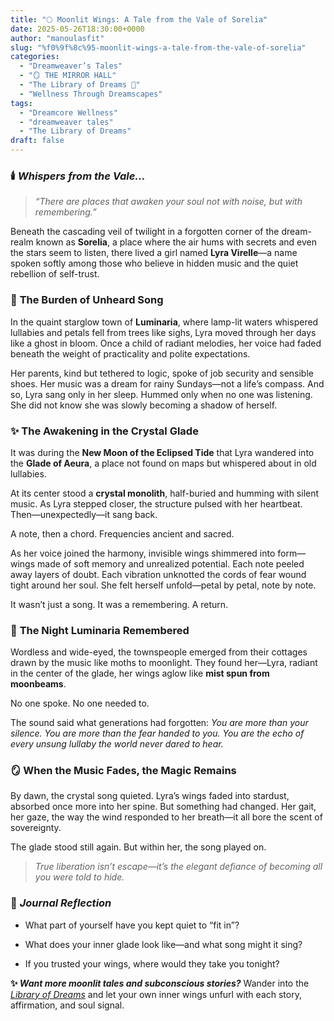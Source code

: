 ```yaml
---
title: "🌕 Moonlit Wings: A Tale from the Vale of Sorelia"
date: 2025-05-26T18:30:00+0000
author: "manoulasfit"
slug: "%f0%9f%8c%95-moonlit-wings-a-tale-from-the-vale-of-sorelia"
categories:
  - "Dreamweaver’s Tales"
  - "🪞 THE MIRROR HALL"
  - "The Library of Dreams 📜"
  - "Wellness Through Dreamscapes"
tags:
  - "Dreamcore Wellness"
  - "dreamweaver tales"
  - "The Library of Dreams"
draft: false
---
```

### 🕯️ *Whispers from the Vale...*

> *“There are places that awaken your soul not with noise, but with remembering.”*

Beneath the cascading veil of twilight in a forgotten corner of the dream-realm known as **Sorelia**, a place where the air hums with secrets and even the stars seem to listen, there lived a girl named **Lyra Virelle**—a name spoken softly among those who believe in hidden music and the quiet rebellion of self-trust.

### 🌙 **The Burden of Unheard Song**

In the quaint starglow town of **Luminaria**, where lamp-lit waters whispered lullabies and petals fell from trees like sighs, Lyra moved through her days like a ghost in bloom. Once a child of radiant melodies, her voice had faded beneath the weight of practicality and polite expectations.

Her parents, kind but tethered to logic, spoke of job security and sensible shoes. Her music was a dream for rainy Sundays—not a life’s compass. And so, Lyra sang only in her sleep. Hummed only when no one was listening. She did not know she was slowly becoming a shadow of herself.

### ✨ **The Awakening in the Crystal Glade**

It was during the **New Moon of the Eclipsed Tide** that Lyra wandered into the **Glade of Aeura**, a place not found on maps but whispered about in old lullabies.

At its center stood a **crystal monolith**, half-buried and humming with silent music. As Lyra stepped closer, the structure pulsed with her heartbeat. Then—unexpectedly—it sang back.

A note, then a chord. Frequencies ancient and sacred.

As her voice joined the harmony, invisible wings shimmered into form—wings made of soft memory and unrealized potential. Each note peeled away layers of doubt. Each vibration unknotted the cords of fear wound tight around her soul. She felt herself unfold—petal by petal, note by note.

It wasn’t just a song.
It was a remembering.
A return.

### 🌌 **The Night Luminaria Remembered**

Wordless and wide-eyed, the townspeople emerged from their cottages drawn by the music like moths to moonlight. They found her—Lyra, radiant in the center of the glade, her wings aglow like **mist spun from moonbeams**.

No one spoke.
No one needed to.

The sound said what generations had forgotten:
*You are more than your silence.
You are more than the fear handed to you.
You are the echo of every unsung lullaby the world never dared to hear.*

### 🪞 **When the Music Fades, the Magic Remains**

By dawn, the crystal song quieted. Lyra’s wings faded into stardust, absorbed once more into her spine. But something had changed. Her gait, her gaze, the way the wind responded to her breath—it all bore the scent of sovereignty.

The glade stood still again. But within her, the song played on.

> *True liberation isn’t escape—it’s the elegant defiance of becoming all you were told to hide.*

### 🔮 *Journal Reflection*

- What part of yourself have you kept quiet to “fit in”?

- What does your inner glade look like—and what song might it sing?

- If you trusted your wings, where would they take you tonight?

**✨ *Want more moonlit tales and subconscious stories?*** Wander into the[ *Library of Dreams*](https://sparklebox.blog/tag/the-library-of-dreams/) and let your own inner wings unfurl with each story, affirmation, and soul signal.